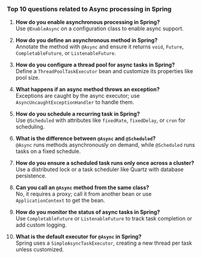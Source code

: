 ### Top 10 questions related to Async processing in Spring

1. **How do you enable asynchronous processing in Spring?**  
   Use `@EnableAsync` on a configuration class to enable async support.

2. **How do you define an asynchronous method in Spring?**  
   Annotate the method with `@Async` and ensure it returns `void`, `Future`, `CompletableFuture`, or `ListenableFuture`.

3. **How do you configure a thread pool for async tasks in Spring?**  
   Define a `ThreadPoolTaskExecutor` bean and customize its properties like pool size.

4. **What happens if an async method throws an exception?**  
   Exceptions are caught by the async executor; use `AsyncUncaughtExceptionHandler` to handle them.

5. **How do you schedule a recurring task in Spring?**  
   Use `@Scheduled` with attributes like `fixedRate`, `fixedDelay`, or `cron` for scheduling.

6. **What is the difference between `@Async` and `@Scheduled`?**  
   `@Async` runs methods asynchronously on demand, while `@Scheduled` runs tasks on a fixed schedule.

7. **How do you ensure a scheduled task runs only once across a cluster?**  
   Use a distributed lock or a task scheduler like Quartz with database persistence.

8. **Can you call an `@Async` method from the same class?**  
   No, it requires a proxy; call it from another bean or use `ApplicationContext` to get the bean.

9. **How do you monitor the status of async tasks in Spring?**  
   Use `CompletableFuture` or `ListenableFuture` to track task completion or add custom logging.

10. **What is the default executor for `@Async` in Spring?**  
    Spring uses a `SimpleAsyncTaskExecutor`, creating a new thread per task unless customized.